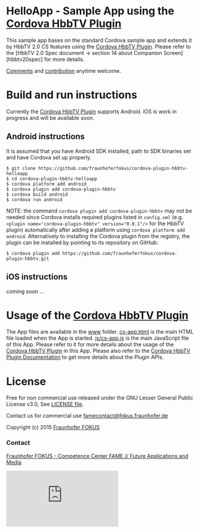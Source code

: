 <!---
/*
 *
 * Copyright (c) 2015 Fraunhofer FOKUS, All rights reserved.
 *
 * This library is free software; you can redistribute it and/or
 * modify it under the terms of the GNU Lesser General Public
 * License as published by the Free Software Foundation; either
 * version 3.0 of the License, or (at your option) any later version.
 *
 * This library is distributed in the hope that it will be useful,
 * but WITHOUT ANY WARRANTY; without even the implied warranty of
 * MERCHANTABILITY or FITNESS FOR A PARTICULAR PURPOSE.  See the GNU
 * Lesser General Public License for more details.
 *
 * You should have received a copy of the GNU Lesser General Public
 * License along with this library. If not, see <http://www.gnu.org/licenses/>.
 *
 * AUTHORS: Louay Bassbouss (louay.bassbouss@fokus.fraunhofer.de)
 *
 */
-->

# HelloApp - Sample App using the [Cordova HbbTV Plugin](https://github.com/fraunhoferfokus/cordova-plugin-hbbtv)

This sample app bases on the standard Cordova sample app and extends it by
HbbTV 2.0 CS features using the [Cordova HbbTV Plugin](https://github.com/fraunhoferfokus/cordova-plugin-hbbtv).
Please refer to the [HbbTV 2.0 Spec document -> section 14 about Companion Screen][hbbtv20spec] for more details.

[Comments](https://github.com/fraunhoferfokus/cordova-plugin-presentation-helloapp/issues) and [contribution](https://github.com/fraunhoferfokus/cordova-plugin-presentation-helloapp/pulls) anytime welcome.

# Build and run instructions

Currently the [Cordova HbbTV Plugin](http://fraunhoferfokus.github.io/cordova-plugin-hbbtv/) supports Android. iOS is work in progress and will be available soon.

## Android instructions

It is assumed that you have Android SDK installed, path to SDK binaries set
and have Cordova set up properly.

```
$ git clone https://github.com/fraunhoferfokus/cordova-plugin-hbbtv-helloapp
$ cd cordova-plugin-hbbtv-helloapp
$ cordova platform add android
$ cordova plugin add cordova-plugin-hbbtv
$ cordova build android
$ cordova run android
```

NOTE: the command `cordova plugin add cordova-plugin-hbbtv` may not be needed since Cordova installs required plugins listed in `config.xml`
(e.g. `<plugin name="cordova-plugin-hbbtv" version="0.0.1"/>` for the HbbTV plugin) automatically after adding a platform using `cordova platform add android`.
Alternatively to installing the Cordova plugin from the registry, the plugin can be installed by pointing to its repository on GitHub:

```$ cordova plugin add https://github.com/fraunhoferfokus/cordova-plugin-hbbtv.git```

## iOS instructions

coming soon ...

# Usage of the [Cordova HbbTV Plugin](https://github.com/fraunhoferfokus/cordova-plugin-hbbtv)

The App files are available in the [www](www) folder. [cs-app.html](www/cs-app.html) is the main HTML file loaded when the
App is started. [js/cs-app.js](www/js/cs-app.js) is the main JavaScript file of this App. Please refer to it for more details
about the usage of the [Cordova HbbTV Plugin](https://github.com/fraunhoferfokus/cordova-plugin-hbbtv) in this App. Please also
refer to the [Cordova HbbTV Plugin Documentation](https://github.com/fraunhoferfokus/cordova-plugin-hbbtv/blob/master/doc/index.md)
to get more details about the Plugin APIs.

# License

Free for non commercial use released under the GNU Lesser General Public License v3.0, See [LICENSE file](LICENSE).

Contact us for commercial use <famecontact@fokus.fraunhofer.de>

Copyright (c) 2015 [Fraunhofer FOKUS](https://www.fokus.fraunhofer.de/)

### Contact

[Fraunhofer FOKUS - Competence Center FAME // Future Applications and Media](http://www.fokus.fraunhofer.de/fame)

![Fraunhofer FOKUS](https://famalytics.fokus.fraunhofer.de/piwik.php?idsite=19&rec=1&action_name=cordova-plugin-hbbtv-readme)
